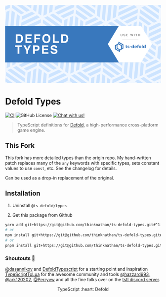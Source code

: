 <img src="_docs/defold-types.png" alt="Defold Types">

# Defold Types

[![CI](https://github.com/thinknathan/ts-defold-types/actions/workflows/ci.yml/badge.svg)](https://github.com/thinknathan/ts-defold-types/actions/workflows/ci.yml) ![GitHub License](https://img.shields.io/github/license/thinknathan/ts-defold-types) <a href="https://discord.gg/eukcq5m"><img alt="Chat with us!" src="https://img.shields.io/discord/766898804896038942.svg?colorB=7581dc&logo=discord&logoColor=white"></a>

> TypeScript definitions for [Defold](https://defold.com/), a high-performance cross-platform game engine.

## This Fork

This fork has more detailed types than the origin repo. My hand-written patch replaces many of the `any` keywords with specific types, sets constant values to use `const`, etc. See the changelog for details.

Can be used as a drop-in replacement of the original.

## Installation

1. Uninstall `@ts-defold/types`

2. Get this package from Github

```bash
yarn add git+https://git@github.com/thinknathan/ts-defold-types.git#^1.3.0 -D
# or
npm install git+https://git@github.com/thinknathan/ts-defold-types.git#^1.3.0 --save-dev
# or
pnpm install git+https://git@github.com/thinknathan/ts-defold-types.git -D
```

### Shoutouts 📢

[@dasannikov](https://github.com/dasannikov) and [DefoldTypescript](https://github.com/dasannikov/DefoldTypeScript) for a starting point and inspiration
[TypeScriptToLua](https://github.com/TypeScriptToLua/TypeScriptToLua) for the awesome community and tools
[@hazzard993](https://github.com/hazzard993), [@ark120202](https://github.com/ark120202), [@Perryvw](https://github.com/Perryvw) and all the fine folks over on the [tstl discord server](https://discord.gg/BWAq58Y).

<p align="center" class="h4">
  TypeScript :heart: Defold
</p>
